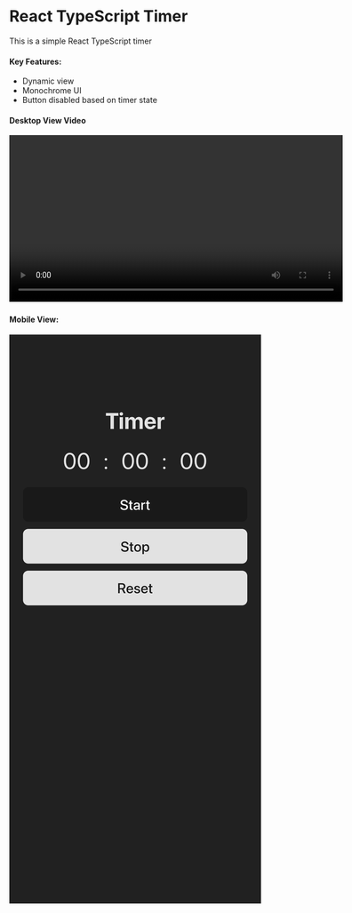 # React TypeScript Timer

This is a simple React TypeScript timer

#### Key Features:

- Dynamic view
- Monochrome UI
- Button disabled based on timer state

#### Desktop View Video

<video width="600" controls>
  <source src="/src/assets/desktop-view-video.mov" type="video/mp4">
  Your browser does not support the video tag.
</video>

#### Mobile View:

<img src="/src/assets/mobile-view.png"/>
